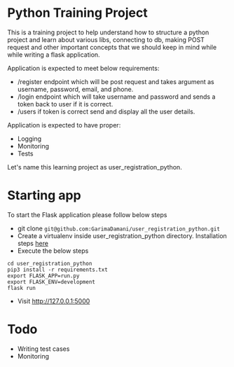 # Python Training Project

This is a training project to help understand how to structure a python project and learn about various libs, connecting to db, making POST request and other important concepts that we should keep in mind while while writing a flask application.

Application is expected to meet below requirements:

* /register endpoint which will be post request and takes argument as username, password, email, and phone.
* /login endpoint which will take username and password and sends a token back to user if it is correct.
* /users if token is correct send and display all the user details.

Application is expected to have proper:
* Logging
* Monitoring
* Tests

Let's name this learning project as user_registration_python.

# Starting app
To start the Flask application please follow below steps
* git clone `git@github.com:GarimaDamani/user_registration_python.git`
* Create a virtualenv inside user_registration_python directory. Installation steps [here](https://medium.com/@garimajdamani/https-medium-com-garimajdamani-installing-virtualenv-on-ubuntu-16-04-108c366e4430)
* Execute the below steps

```
cd user_registration_python 
pip3 install -r requirements.txt
export FLASK_APP=run.py
export FLASK_ENV=development
flask run
```
* Visit http://127.0.0.1:5000

# Todo
* Writing test cases
* Monitoring
